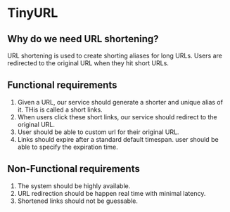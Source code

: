 # TinyURL

## Why do we need URL shortening?

URL shortening is used to create shorting aliases for long URLs. Users are redirected to the original URL when they hit
short URLs.

## Functional requirements
1. Given a URL, our service should generate a shorter and unique alias of it. THis is called a short links.
2. When users click these short links, our service should redirect to the original URL.
3. User should be able to custom url for their original URL.
4. Links should expire after a standard default timespan. user should be able to specify the expiration time.

##  Non-Functional requirements
1. The system should be highly available.
2. URL redirection should be happen real time with minimal latency.
3. Shortened links should not be guessable.